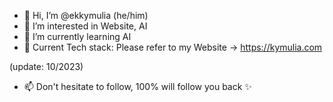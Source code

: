 - 👋 Hi, I’m @ekkymulia (he/him)
- 👀 I’m interested in Website, AI
- 🌱 I’m currently learning AI
- 📃 Current Tech stack: Please refer to my Website -> https://kymulia.com

(update: 10/2023)
        
- 📫 Don't hesitate to follow, 100% will follow you back ✨

<!---
ekkymulia/ekkymulia is a ✨ special ✨ repository because its `README.md` (this file) appears on your GitHub profile.
You can click the Preview link to take a look at your changes.
--->
